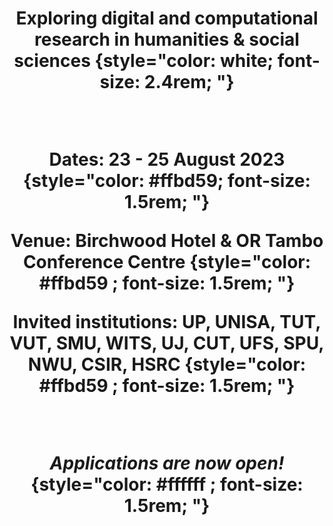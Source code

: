 ---
widget: hero
headless: true
weight: 10
title: | 
  Exploring digital and computational research in humanities & social sciences
    {style="color: white; font-size: 2.4rem; "} 

  <br>
  
  __Dates:__ 23 - 25 August 2023
    {style="color: #ffbd59; font-size: 1.5rem; "} 

  __Venue__: Birchwood Hotel & OR Tambo Conference Centre
    {style="color: #ffbd59 ; font-size: 1.5rem; "} 

  __Invited institutions__:  UP, UNISA, TUT, VUT, SMU, WITS, UJ, CUT, UFS, SPU, NWU, CSIR, HSRC
    {style="color: #ffbd59 ; font-size: 1.5rem; "} 
  
  <br>

  <em>__Applications are now open!__</em>
    {style="color: #ffffff ; font-size: 1.5rem; "} 




hero_media: dh-ignite.svg
design:
  background:
    gradient_start: '#1a2f69'
    gradient_end: '#CDCFE4'
    text_color_light: true
cta:
  url: https://app.smartsheet.com/b/form/1918829b2248441f8e8a2cbc83974335
  label: Apply today!
  icon_pack: 
  icon: 

cta_alt:
  url: "#q+a"
  label: or Join us for a Q&A session!
  icon_pack: 
  icon: 


---